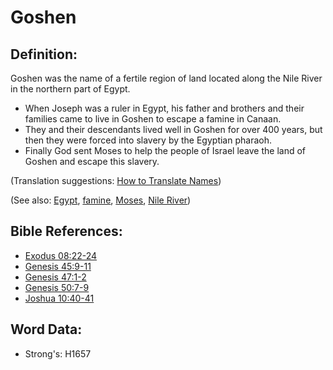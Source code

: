 # Goshen #

## Definition: ##

Goshen was the name of a fertile region of land located along the Nile River in the northern part of Egypt.

* When Joseph was a ruler in Egypt, his father and brothers and their families came to live in Goshen to escape a famine in Canaan.
* They and their descendants lived well in Goshen for over 400 years, but then they were forced into slavery by the Egyptian pharaoh.
* Finally God sent Moses to help the people of Israel leave the land of Goshen and escape this slavery.

(Translation suggestions: [How to Translate Names](rc://en/ta/man/translate/translate-names))

(See also: [Egypt](../names/egypt.md), [famine](../other/famine.md), [Moses](../names/moses.md), [Nile River](../names/nileriver.md))

## Bible References: ##

* [Exodus 08:22-24](rc://en/tn/help/exo/08/22)
* [Genesis 45:9-11](rc://en/tn/help/gen/45/09)
* [Genesis 47:1-2](rc://en/tn/help/gen/47/01)
* [Genesis 50:7-9](rc://en/tn/help/gen/50/07)
* [Joshua 10:40-41](rc://en/tn/help/jos/10/40)

## Word Data: ##

* Strong's: H1657
